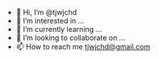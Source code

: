 - 👋 Hi, I’m @tjwjchd
- 👀 I’m interested in ...
- 🌱 I’m currently learning ...
- 💞️ I’m looking to collaborate on ...
- 📫 How to reach me tjwjchd@gmail.com

<!---
tjwjchd/tjwjchd is a ✨ special ✨ repository because its `README.md` (this file) appears on your GitHub profile.
You can click the Preview link to take a look at your changes.
--->
